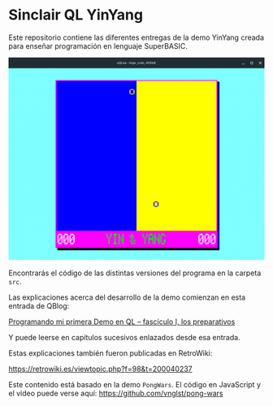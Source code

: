 # Sinclair QL YinYang

Este repositorio contiene las diferentes entregas de la demo YinYang creada para enseñar programación en lenguaje SuperBASIC.

![Captura de pantalla de la demo](docs/yin-yang_ql.png)

Encontrarás el código de las distintas versiones del programa en la carpeta `src`.

Las explicaciones acerca del desarrollo de la demo comienzan en esta entrada de QBlog:

[Programando mi primera Demo en QL – fascículo I, los preparativos](https://sinclairqles.wordpress.com/2024/03/16/programando-mi-primera-demo-en-ql-fasciculo-i-los-preparativos/)

Y puede leerse en capítulos sucesivos enlazados desde esa entrada.

Estas explicaciones también fueron publicadas en RetroWiki:

https://retrowiki.es/viewtopic.php?f=98&t=200040237

Este contenido está basado en la demo `PongWars`. El código en JavaScript y el video puede verse aquí: https://github.com/vnglst/pong-wars